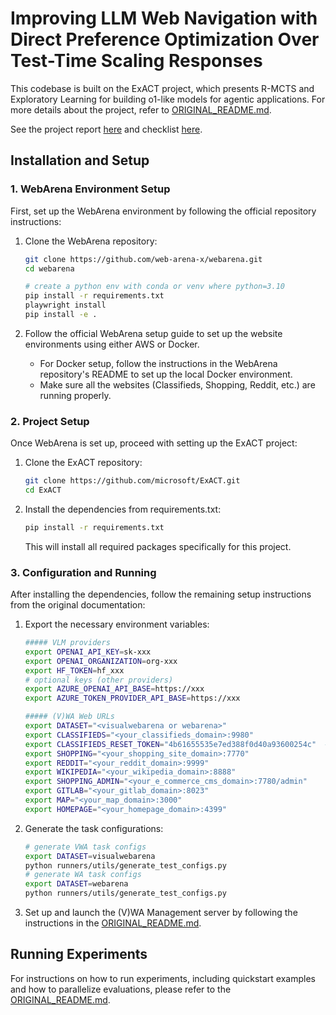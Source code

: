 # Improving LLM Web Navigation with Direct Preference Optimization Over Test-Time Scaling Responses

This codebase is built on the ExACT project, which presents R-MCTS and Exploratory Learning for building o1-like models for agentic applications. For more details about the project, refer to [ORIGINAL_README.md](ORIGINAL_README.md).

See the project report [here](<CPSC 577 Report.pdf>) and checklist [here](<Reproducibility checklis - Google Docs.pdf>). 

## Installation and Setup

### 1. WebArena Environment Setup

First, set up the WebArena environment by following the official repository instructions:

1. Clone the WebArena repository:
   ```bash
   git clone https://github.com/web-arena-x/webarena.git
   cd webarena
   
   # create a python env with conda or venv where python=3.10
   pip install -r requirements.txt
   playwright install
   pip install -e .
   ```

2. Follow the official WebArena setup guide to set up the website environments using either AWS or Docker.
   - For Docker setup, follow the instructions in the WebArena repository's README to set up the local Docker environment.
   - Make sure all the websites (Classifieds, Shopping, Reddit, etc.) are running properly.

### 2. Project Setup

Once WebArena is set up, proceed with setting up the ExACT project:

1. Clone the ExACT repository:
   ```bash
   git clone https://github.com/microsoft/ExACT.git
   cd ExACT
   ```

2. Install the dependencies from requirements.txt:
   ```bash
   pip install -r requirements.txt
   ```

   This will install all required packages specifically for this project. 

### 3. Configuration and Running

After installing the dependencies, follow the remaining setup instructions from the original documentation:

1. Export the necessary environment variables:
   ```bash
   ##### VLM providers
   export OPENAI_API_KEY=sk-xxx
   export OPENAI_ORGANIZATION=org-xxx
   export HF_TOKEN=hf_xxx
   # optional keys (other providers)
   export AZURE_OPENAI_API_BASE=https://xxx
   export AZURE_TOKEN_PROVIDER_API_BASE=https://xxx

   ##### (V)WA Web URLs
   export DATASET="<visualwebarena or webarena>"
   export CLASSIFIEDS="<your_classifieds_domain>:9980"
   export CLASSIFIEDS_RESET_TOKEN="4b61655535e7ed388f0d40a93600254c"  # Default reset token for classifieds site, change if you edited its docker-compose.yml
   export SHOPPING="<your_shopping_site_domain>:7770"
   export REDDIT="<your_reddit_domain>:9999"
   export WIKIPEDIA="<your_wikipedia_domain>:8888"
   export SHOPPING_ADMIN="<your_e_commerce_cms_domain>:7780/admin"
   export GITLAB="<your_gitlab_domain>:8023"
   export MAP="<your_map_domain>:3000"
   export HOMEPAGE="<your_homepage_domain>:4399"
   ```

2. Generate the task configurations:
   ```bash
   # generate VWA task configs
   export DATASET=visualwebarena
   python runners/utils/generate_test_configs.py
   # generate WA task configs
   export DATASET=webarena
   python runners/utils/generate_test_configs.py
   ```

3. Set up and launch the (V)WA Management server by following the instructions in the [ORIGINAL_README.md](ORIGINAL_README.md).

## Running Experiments

For instructions on how to run experiments, including quickstart examples and how to parallelize evaluations, please refer to the [ORIGINAL_README.md](ORIGINAL_README.md).
